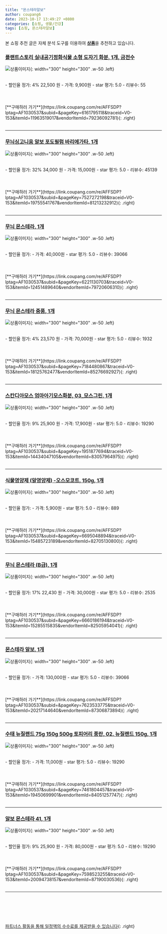 ```yaml
---
title: "몬스테라알보"
author: coupang6
date: 2023-10-17 13:49:27 +0800
categories: [쇼핑, 생활/건강]
tags: [쇼핑, 몬스테라알보]
---
```


본 쇼핑 추천 글은 자체 분석 도구를 이용하여 [**상품**](https://link.coupang.com/a/bao1ui)을 추천하고 있습니다.

### [플랜트스토리 실내공기정화식물 소형 도자기 화분, 1개, 금전수](https://link.coupang.com/re/AFFSDP?lptag=AF1030537&subid=&pageKey=6161795118&traceid=V0-153&itemId=11963519017&vendorItemId=79236092781)

![상품이미지](https://thumbnail6.coupangcdn.com/thumbnails/remote/230x230ex/image/vendor_inventory/fa1d/434c7c0125549d72be1c0ecf11cd2911f55fa6150577274942199b3b5471.jpg){: width="300" height="300" .w-50 .left}


<br>
- 할인율 정가: 4%  22,500   원
- 가격: 9,900원
- star 평가: 5.0
- 리뷰수: 55
<br>
<br>
<br>
<br>
[**구매하러 가기**](https://link.coupang.com/re/AFFSDP?lptag=AF1030537&subid=&pageKey=6161795118&traceid=V0-153&itemId=11963519017&vendorItemId=79236092781){: .right}
<br>
<br>

---

### [무늬싱고니움 알보 포도필럼 바리에가타, 1개](https://link.coupang.com/re/AFFSDP?lptag=AF1030537&subid=&pageKey=7527272198&traceid=V0-153&itemId=19755541767&vendorItemId=81213232912)

![상품이미지](https://thumbnail7.coupangcdn.com/thumbnails/remote/230x230ex/image/vendor_inventory/7dd2/02a1d8ce03750cbb3d3c416ca62b7801af5cea11af9baaa1f29edac2765e.jpg){: width="300" height="300" .w-50 .left}


<br>
- 할인율 정가: 32%  34,000   원
- 가격: 15,000원
- star 평가: 5.0
- 리뷰수: 45139
<br>
<br>
<br>
<br>
[**구매하러 가기**](https://link.coupang.com/re/AFFSDP?lptag=AF1030537&subid=&pageKey=7527272198&traceid=V0-153&itemId=19755541767&vendorItemId=81213232912){: .right}
<br>
<br>

---

### [무늬 몬스테라, 1개](https://link.coupang.com/re/AFFSDP?lptag=AF1030537&subid=&pageKey=6221130703&traceid=V0-153&itemId=12451489640&vendorItemId=79720606310)

![상품이미지](https://thumbnail6.coupangcdn.com/thumbnails/remote/230x230ex/image/vendor_inventory/6992/363668363fc9027544cf666e94c2a6c9f2e3308d18436efd2337a5398d17.jpg){: width="300" height="300" .w-50 .left}


<br>
- 할인율 정가: 
- 가격: 40,000원
- star 평가: 5.0
- 리뷰수: 39066
<br>
<br>
<br>
<br>
[**구매하러 가기**](https://link.coupang.com/re/AFFSDP?lptag=AF1030537&subid=&pageKey=6221130703&traceid=V0-153&itemId=12451489640&vendorItemId=79720606310){: .right}
<br>
<br>

---

### [무늬 몬스테라 중품, 1개](https://link.coupang.com/re/AFFSDP?lptag=AF1030537&subid=&pageKey=7184480867&traceid=V0-153&itemId=18125762477&vendorItemId=85276692927)

![상품이미지](https://thumbnail6.coupangcdn.com/thumbnails/remote/230x230ex/image/vendor_inventory/fbf6/54b0fa898f6623eb3987d2ffa08b66aa95898f17d5422b1795d689bcd1e5.jpg){: width="300" height="300" .w-50 .left}


<br>
- 할인율 정가: 4%  23,570   원
- 가격: 70,000원
- star 평가: 5.0
- 리뷰수: 1932
<br>
<br>
<br>
<br>
[**구매하러 가기**](https://link.coupang.com/re/AFFSDP?lptag=AF1030537&subid=&pageKey=7184480867&traceid=V0-153&itemId=18125762477&vendorItemId=85276692927){: .right}
<br>
<br>

---

### [스칸디아모스 엄마아기모스화분, 03_모스그린, 1개](https://link.coupang.com/re/AFFSDP?lptag=AF1030537&subid=&pageKey=1951877694&traceid=V0-153&itemId=14434047105&vendorItemId=83057964975)

![상품이미지](https://thumbnail9.coupangcdn.com/thumbnails/remote/230x230ex/image/vendor_inventory/0a28/f477048634801ca2a6f6ab8f1128d14420a6d9554e90c46275a3b3912c6f.jpg){: width="300" height="300" .w-50 .left}


<br>
- 할인율 정가: 9%  25,900   원
- 가격: 17,900원
- star 평가: 5.0
- 리뷰수: 19290
<br>
<br>
<br>
<br>
[**구매하러 가기**](https://link.coupang.com/re/AFFSDP?lptag=AF1030537&subid=&pageKey=1951877694&traceid=V0-153&itemId=14434047105&vendorItemId=83057964975){: .right}
<br>
<br>

---

### [식물영양제 (알영양제) -오스모코트, 150g, 1개](https://link.coupang.com/re/AFFSDP?lptag=AF1030537&subid=&pageKey=6695048894&traceid=V0-153&itemId=15485723189&vendorItemId=82705130800)

![상품이미지](https://thumbnail7.coupangcdn.com/thumbnails/remote/230x230ex/image/vendor_inventory/3849/1f75bf7b1504e6e235b5fbc24b93825b33ab897e7abd69d8a9194eeb4f4d.jpeg){: width="300" height="300" .w-50 .left}


<br>
- 할인율 정가: 
- 가격: 5,900원
- star 평가: 5.0
- 리뷰수: 889
<br>
<br>
<br>
<br>
[**구매하러 가기**](https://link.coupang.com/re/AFFSDP?lptag=AF1030537&subid=&pageKey=6695048894&traceid=V0-153&itemId=15485723189&vendorItemId=82705130800){: .right}
<br>
<br>

---

### [무늬 몬스테라 (B급), 1개](https://link.coupang.com/re/AFFSDP?lptag=AF1030537&subid=&pageKey=6660186194&traceid=V0-153&itemId=15285515835&vendorItemId=82505954041)

![상품이미지](https://thumbnail9.coupangcdn.com/thumbnails/remote/230x230ex/image/vendor_inventory/fa09/601a59254e669159105298a04aa418f7e9c04bad08a0688a4f020998763b.jpg){: width="300" height="300" .w-50 .left}


<br>
- 할인율 정가: 17%  22,430   원
- 가격: 30,000원
- star 평가: 5.0
- 리뷰수: 2535
<br>
<br>
<br>
<br>
[**구매하러 가기**](https://link.coupang.com/re/AFFSDP?lptag=AF1030537&subid=&pageKey=6660186194&traceid=V0-153&itemId=15285515835&vendorItemId=82505954041){: .right}
<br>
<br>

---

### [몬스테라 알보, 1개](https://link.coupang.com/re/AFFSDP?lptag=AF1030537&subid=&pageKey=7623533775&traceid=V0-153&itemId=20217144640&vendorItemId=87306873894)

![상품이미지](https://thumbnail9.coupangcdn.com/thumbnails/remote/230x230ex/image/vendor_inventory/a6f2/fa174f504a01077195e3817776129d8f811604d913b654749aad26f3c5bb.jpeg){: width="300" height="300" .w-50 .left}


<br>
- 할인율 정가: 
- 가격: 130,000원
- star 평가: 5.0
- 리뷰수: 39066
<br>
<br>
<br>
<br>
[**구매하러 가기**](https://link.coupang.com/re/AFFSDP?lptag=AF1030537&subid=&pageKey=7623533775&traceid=V0-153&itemId=20217144640&vendorItemId=87306873894){: .right}
<br>
<br>

---

### [수태 뉴질랜드 75g 150g 500g 토피어리 풍란, 02. 뉴질랜드 150g, 1개](https://link.coupang.com/re/AFFSDP?lptag=AF1030537&subid=&pageKey=7461804457&traceid=V0-153&itemId=19450699901&vendorItemId=84051257747)

![상품이미지](https://thumbnail7.coupangcdn.com/thumbnails/remote/230x230ex/image/vendor_inventory/7d85/3c53e1918c336ca35951481e6b2fe680dd9e83f7e5a43a273f0bd2e45950.jpg){: width="300" height="300" .w-50 .left}


<br>
- 할인율 정가: 
- 가격: 11,000원
- star 평가: 5.0
- 리뷰수: 19290
<br>
<br>
<br>
<br>
[**구매하러 가기**](https://link.coupang.com/re/AFFSDP?lptag=AF1030537&subid=&pageKey=7461804457&traceid=V0-153&itemId=19450699901&vendorItemId=84051257747){: .right}
<br>
<br>

---

### [알보 몬스테라 41, 1개](https://link.coupang.com/re/AFFSDP?lptag=AF1030537&subid=&pageKey=7598523255&traceid=V0-153&itemId=20094738157&vendorItemId=87190030536)

![상품이미지](https://thumbnail6.coupangcdn.com/thumbnails/remote/230x230ex/image/vendor_inventory/9a6b/f82fdf7186f6b69d0c7bf737a4df509affc4b384064e9ff499359936b21f.jpeg){: width="300" height="300" .w-50 .left}


<br>
- 할인율 정가: 9%  25,900   원
- 가격: 80,000원
- star 평가: 5.0
- 리뷰수: 19290
<br>
<br>
<br>
<br>
[**구매하러 가기**](https://link.coupang.com/re/AFFSDP?lptag=AF1030537&subid=&pageKey=7598523255&traceid=V0-153&itemId=20094738157&vendorItemId=87190030536){: .right}
<br>
<br>

---
<br><br><br><br><br> [파트너스 활동을 통해 일정액의 수수료를 제공받을 수 있습니다](https://link.coupang.com/a/bao1ui){: .right}